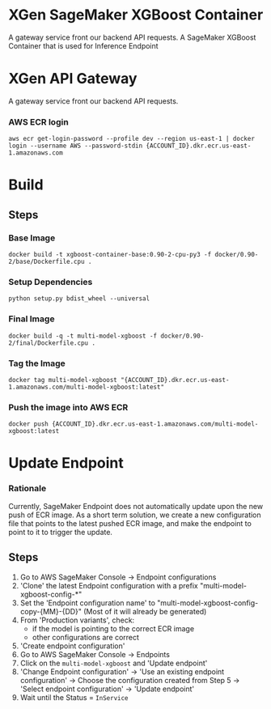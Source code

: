 # XGen SageMaker XGBoost Container
A gateway service front our backend API requests.
A SageMaker XGBoost Container that is used for Inference Endpoint

# XGen API Gateway
A gateway service front our backend API requests.   

### AWS ECR login
```
aws ecr get-login-password --profile dev --region us-east-1 | docker login --username AWS --password-stdin {ACCOUNT_ID}.dkr.ecr.us-east-1.amazonaws.com
```

# Build
## Steps
### Base Image
```
docker build -t xgboost-container-base:0.90-2-cpu-py3 -f docker/0.90-2/base/Dockerfile.cpu .
```

### Setup Dependencies
```
python setup.py bdist_wheel --universal
```

### Final Image
```
docker build -q -t multi-model-xgboost -f docker/0.90-2/final/Dockerfile.cpu .
```

### Tag the Image
```
docker tag multi-model-xgboost "{ACCOUNT_ID}.dkr.ecr.us-east-1.amazonaws.com/multi-model-xgboost:latest"
```

### Push the image into AWS ECR
```
docker push {ACCOUNT_ID}.dkr.ecr.us-east-1.amazonaws.com/multi-model-xgboost:latest
```

# Update Endpoint
### Rationale
Currently, SageMaker Endpoint does not automatically update upon the new push of ECR image. As a short term solution, we create a new configuration file that points to the latest pushed ECR image, and make the endpoint to point to it to trigger the update.

## Steps
1. Go to AWS SageMaker Console -> Endpoint configurations
2. 'Clone' the latest Endpoint configuration with a prefix "multi-model-xgboost-config-*"
3. Set the 'Endpoint configuration name' to "multi-model-xgboost-config-copy-{MM}-{DD}" (Most of it will already be generated)
4. From 'Production variants', check:
   - if the model is pointing to the correct ECR image
   - other configurations are correct
5. 'Create endpoint configuration'
6. Go to AWS SageMaker Console -> Endpoints
7. Click on the `multi-model-xgboost` and 'Update endpoint'
8. 'Change Endpoint configuration' -> 'Use an existing endpoint configuration' -> Choose the configuration created from Step 5 -> 'Select endpoint configuration' -> 'Update endpoint'
9. Wait until the Status = `InService`
